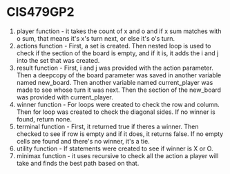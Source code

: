 # CIS479GP2

1. player function - it takes the count of x and o and if x sum matches with o sum, that means it's x's turn next, or else it's o's turn.
2. actions function - First, a set is created. Then nested loop is used to check if the section of the board is empty, and if it is, it adds the i and j into the set that was created. 
3. result function - First, i and j was provided with the action parameter. Then a deepcopy of the board parameter was saved in another variable named new_board. Then another variable named current_player was made to see whose turn it was next. Then the section of the new_board was provided with current_player. 
4. winner function - For loops were created to check the row and column. Then for loop was created to check the diagonal sides. If no winner is found, return none. 
5. terminal function - First, it returned true if theres a winner. Then checked to see if row is empty and if it does, it returns false. If no empty cells are found and there's no winner, it's a tie. 
6. utility function - If statements were created to see if winner is X or O. 
7. minimax function - it uses recursive to check all the action a player will take and finds the best path based on that. 